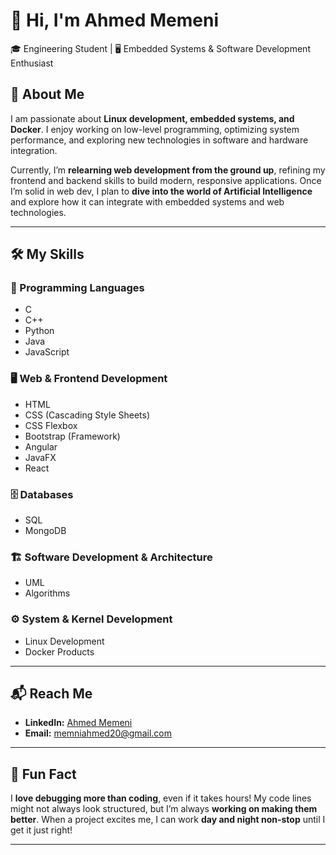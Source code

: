 # 👋 Hi, I'm Ahmed Memeni  
🎓 Engineering Student | 🖥️ Embedded Systems & Software Development Enthusiast  

## 🚀 About Me  
I am passionate about **Linux development, embedded systems, and Docker**. I enjoy working on low-level programming, optimizing system performance, and exploring new technologies in software and hardware integration.  

Currently, I’m **relearning web development from the ground up**, refining my frontend and backend skills to build modern, responsive applications. Once I’m solid in web dev, I plan to **dive into the world of Artificial Intelligence** and explore how it can integrate with embedded systems and web technologies.

---

## 🛠️ My Skills  

### 📌 Programming Languages  
- C  
- C++  
- Python  
- Java  
- JavaScript  

### 🖥️ Web & Frontend Development  
- HTML  
- CSS (Cascading Style Sheets)  
- CSS Flexbox  
- Bootstrap (Framework)  
- Angular  
- JavaFX
- React

### 🗄️ Databases  
- SQL  
- MongoDB

### 🏗️ Software Development & Architecture  
- UML  
- Algorithms  

### ⚙️ System & Kernel Development  
- Linux Development  
- Docker Products  

---

## 📬 Reach Me  
- **LinkedIn:** [Ahmed Memeni](https://www.linkedin.com/in/ahmed-memni-748630290/)  
- **Email:** memniahmed20@gmail.com  

---

## 🎉 Fun Fact  
I **love debugging more than coding**, even if it takes hours! My code lines might not always look structured, but I’m always **working on making them better**. When a project excites me, I can work **day and night non-stop** until I get it just right!  

---
